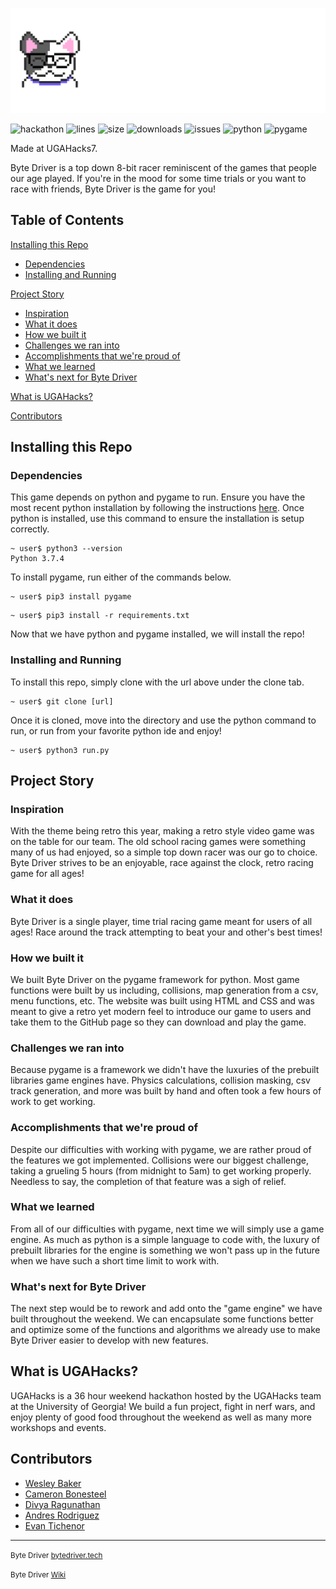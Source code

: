 ![Byte Driver](/imgs/ByteDriver_Title.png)

![hackathon](https://img.shields.io/badge/hackathon-UGAHacks7-lightgrey)
![lines](https://img.shields.io/tokei/lines/github/cbonesteel/byte-driver)
![size](https://img.shields.io/github/repo-size/cbonesteel/byte-driver)
![downloads](https://img.shields.io/github/downloads/cbonesteel/byte-driver/total)
![issues](https://img.shields.io/github/issues-raw/cbonesteel/byte-driver)
![python](https://img.shields.io/badge/python-v3.7%2B-brightgreen)
![pygame](https://img.shields.io/badge/pygame-v2.1.2-brightgreen)

Made at UGAHacks7.

Byte Driver is a top down 8-bit racer reminiscent of the games that people our age played. If you're in the mood for some time trials or you want to race with friends, Byte Driver is the game for you!

## Table of Contents

[Installing this Repo](https://github.com/cbonesteel/byte-driver#installing-this-repo)
* [Dependencies](https://github.com/cbonesteel/byte-driver#dependencies)
* [Installing and Running](https://github.com/cbonesteel/byte-driver#installing-and-running)

[Project Story](https://github.com/cbonesteel/byte-driver#project-story)
* [Inspiration](https://github.com/cbonesteel/byte-driver#inspiration)
* [What it does](https://github.com/cbonesteel/byte-driver#what-it-does)
* [How we built it](https://github.com/cbonesteel/byte-driver#how-we-built-it)
* [Challenges we ran into](https://github.com/cbonesteel/byte-driver#challenges-we-ran-into)
* [Accomplishments that we're proud of](https://github.com/cbonesteel/byte-driver#accomplishments-that-were-proud-of)
* [What we learned](https://github.com/cbonesteel/byte-driver#accomplishments-that-were-proud-of)
* [What's next for Byte Driver](https://github.com/cbonesteel/byte-driver#whats-next-for-byte-driver)

[What is UGAHacks?](https://github.com/cbonesteel/byte-driver#what-is-ugahacks)

[Contributors](https://github.com/cbonesteel/byte-driver#contributors)

## Installing this Repo

### Dependencies
This game depends on python and pygame to run. Ensure you have the most recent python installation by following the instructions [here](https://www.python.org/downloads/). Once python is installed, use this command to ensure the installation is setup correctly.
``` console
~ user$ python3 --version
Python 3.7.4
```
To install pygame, run either of the commands below.
``` console
~ user$ pip3 install pygame
```
``` console
~ user$ pip3 install -r requirements.txt
```

Now that we have python and pygame installed, we will install the repo!

### Installing and Running
To install this repo, simply clone with the url above under the clone tab.
``` console
~ user$ git clone [url]
```
Once it is cloned, move into the directory and use the python command to run, or run from your favorite python ide and enjoy!
``` console
~ user$ python3 run.py
```

## Project Story

### Inspiration
With the theme being retro this year, making a retro style video game was on the table for our team. The old school racing games were something many of us had enjoyed, so a simple top down racer was our go to choice. Byte Driver strives to be an enjoyable, race against the clock, retro racing game for all ages!

### What it does
Byte Driver is a single player, time trial racing game meant for users of all ages! Race around the track attempting to beat your and other's best times!

### How we built it
We built Byte Driver on the pygame framework for python. Most game functions were built by us including, collisions, map generation from a csv, menu functions, etc. The website was built using HTML and CSS and was meant to give a retro yet modern feel to introduce our game to users and take them to the GitHub page so they can download and play the game.

### Challenges we ran into
Because pygame is a framework we didn't have the luxuries of the prebuilt libraries game engines have. Physics calculations, collision masking, csv track generation, and more was built by hand and often took a few hours of work to get working.

### Accomplishments that we're proud of
Despite our difficulties with working with pygame, we are rather proud of the features we got implemented. Collisions were our biggest challenge, taking a grueling 5 hours (from midnight to 5am) to get working properly. Needless to say, the completion of that feature was a sigh of relief.

### What we learned
From all of our difficulties with pygame, next time we will simply use a game engine. As much as python is a simple language to code with, the luxury of prebuilt libraries for the engine is something we won't pass up in the future when we have such a short time limit to work with.

### What's next for Byte Driver
The next step would be to rework and add onto the "game engine" we have built throughout the weekend. We can encapsulate some functions better and optimize some of the functions and algorithms we already use to make Byte Driver easier to develop with new features.

## What is UGAHacks?
UGAHacks is a 36 hour weekend hackathon hosted by the UGAHacks team at the University of Georgia! We build a fun project, fight in nerf wars, and enjoy plenty of good food throughout the weekend as well as many more workshops and events.

## Contributors
* [Wesley Baker](https://www.linkedin.com/in/wesley-baker-295518232/)
* [Cameron Bonesteel](https://www.linkedin.com/in/cbonesteel/)
* [Divya Ragunathan](https://www.linkedin.com/in/divya-ragunathan-2437ba1b6/)
* [Andres Rodriguez](https://www.linkedin.com/in/andres-rodriguez-831b55191/)
* [Evan Tichenor](https://www.linkedin.com/in/evan-tichenor/)

<hr/>
<small>
Byte Driver <a href="https://bytedriver.tech">bytedriver.tech</a>

Byte Driver <a href="https://github.com/cbonesteel/byte-driver/wiki">Wiki</a>
</small>